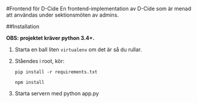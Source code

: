 #Frontend för D-Cide
En frontend-implementation av D-Cide som är menad att användas under sektionsmöten av admins.

##Installation

**OBS: projektet kräver python 3.4+.**

1. Starta en ball liten `virtualenv` om det är så du rullar.

1. Ståendes i root, kör:

	`pip install -r requirements.txt`

	`npm install`

1. Starta servern med python app.py